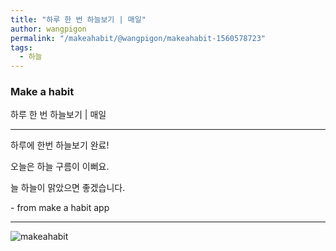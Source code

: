 ```yaml
---
title: "하루 한 번 하늘보기 | 매일"
author: wangpigon
permalink: "/makeahabit/@wangpigon/makeahabit-1560578723"
tags:
  - 하늘
---
```

### Make a habit

하루 한 번 하늘보기 | 매일

---

하루에 한번 하늘보기 완료!

오늘은 하늘 구름이 이뻐요.

늘 하늘이 맑았으면 좋겠습니다.

\- from make a habit app

---

![makeahabit](https://steemitimages.com/300x0/https://s3.ap-northeast-2.amazonaws.com/img.passionbull.net/public/wangpigon/1560578719.jpg)